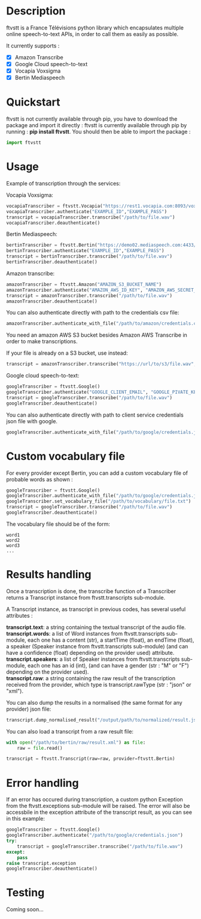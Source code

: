 # Description

ftvstt is a France Télévisions python library which encapsulates multiple online speech-to-text APIs, in order to call them as easily as possible.

It currently supports :
- [x] Amazon Transcribe
- [x] Google Cloud speech-to-text
- [x] Vocapia Voxsigma
- [x] Bertin Mediaspeech

# Quickstart

ftvstt is not currently available through pip, you have to download the package and import it directly :
ftvstt is currently available through pip by running : **pip install ftvstt**.
You should then be able to import the package :

```python
import ftvstt
```

# Usage

Example of transcription through the services:

Vocapia Voxsigma:
```python
vocapiaTranscriber = ftvstt.Vocapia("https://rest1.vocapia.com:8093/voxsigma")
vocapiaTranscriber.authenticate("EXAMPLE_ID","EXAMPLE_PASS")
transcript = vocapiaTranscriber.transcribe("/path/to/file.wav")
vocapiaTranscriber.deauthenticate()
```

Bertin Mediaspeech:
```python
bertinTranscriber = ftvstt.Bertin("https://demo02.mediaspeech.com:4433/api")
bertinTranscriber.authenticate("EXAMPLE_ID","EXAMPLE_PASS")
transcript = bertinTranscriber.transcribe("/path/to/file.wav")
bertinTranscriber.deauthenticate()
```

Amazon transcribe:
```python
amazonTranscriber = ftvstt.Amazon("AMAZON_S3_BUCKET_NAME")
amazonTranscriber.authenticate("AMAZON_AWS_ID_KEY", "AMAZON_AWS_SECRET_KEY")
transcript = amazonTranscriber.transcribe("/path/to/file.wav")
amazonTranscriber.deauthenticate()
```
You can also authenticate directly with path to the credentials csv file:
```python
amazonTranscriber.authenticate_with_file("/path/to/amazon/credentials.csv")
```

You need an amazon AWS S3 bucket besides Amazon AWS Transcribe in order to make transcriptions.

If your file is already on a S3 bucket, use instead:
```python
transcript = amazonTranscriber.transcribe("https://url/to/s3/file.wav", s3file=True)
```

Google cloud speech-to-text:
```python
googleTranscriber = ftvstt.Google()
googleTranscriber.authenticate("GOOGLE_CLIENT_EMAIL", "GOOGLE_PIVATE_KEY")
transcript = googleTranscriber.transcribe("/path/to/file.wav")
googleTranscriber.deauthenticate()
```
You can also authenticate directly with path to client service credentials json file with google.
```python
googleTranscriber.authenticate_with_file("/path/to/google/credentials.json")
```


# Custom vocabulary file

For every provider except Bertin, you can add a custom vocabulary file of probable words as shown :
```python
googleTranscriber = ftvstt.Google()
googleTranscriber.authenticate_with_file("/path/to/google/credentials.json")
googleTranscriber.set_vocabulary_file("/path/to/vocabulary/file.txt")
transcript = googleTranscriber.transcribe("/path/to/file.wav")
googleTranscriber.deauthenticate()
```

The vocabulary file should be of the form:
```
word1
word2
word3
...
```

# Results handling

Once a transcription is done, the transcribe function of a Transcriber returns a Transcript instance from ftvstt.transcripts sub-module.

A Transcript instance, as transcript in previous codes, has several useful attributes :

**transcript.text**: a string containing the textual transcript of the audio file.  
**transcript.words**: a list of Word instances from ftvstt.transcripts sub-module, each one has a content (str), a startTime (float), an endTime (float), a speaker (Speaker instance from ftvstt.transcripts sub-module) (and can have a confidence (float) depending on the provider used) attribute.  
**transcript.speakers**: a list of Speaker instances from ftvstt.transcripts sub-module, each one has an id (int), (and can have a gender (str : "M" or "F") depending on the provider used).  
**transcript.raw**: a string containing the raw result of the transcription received from the provider, which type is transcript.rawType (str : "json" or "xml").

You can also dump the results in a normalised (the same format for any provider) json file:
```python
transcript.dump_normalised_result("/output/path/to/normalized/result.json")
```

You can also load a transcript from a raw result file:
```python
with open("/path/to/bertin/raw/result.xml") as file:
    raw = file.read()

transcript = ftvstt.Transcript(raw=raw, provider=ftvstt.Bertin)
```
# Error handling

If an error has occured during transcription, a custom python Exception from the ftvstt.exceptions sub-module will be raised. The error will also be accessbile in the exception attribute of the transcript result, as you can see in this example:

```python
googleTranscriber = ftvstt.Google()
googleTranscriber.authenticate("/path/to/google/credentials.json")
try:
    transcript = googleTranscriber.transcribe("/path/to/file.wav")
except:
    pass
raise transcript.exception
googleTranscriber.deauthenticate()
```

# Testing

Coming soon...
